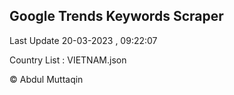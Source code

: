 

## Google Trends Keywords Scraper 
 
Last Update 20-03-2023 , 09:22:07

Country List :
VIETNAM.json



© Abdul Muttaqin 

